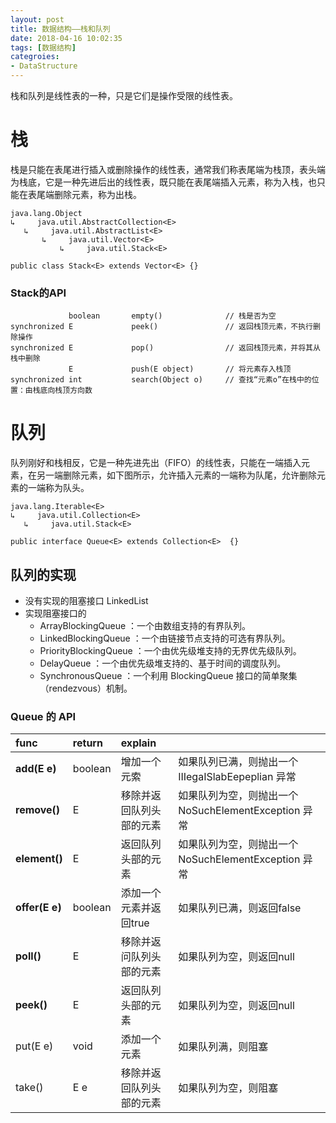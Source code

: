 ```yaml
---
layout: post
title: 数据结构——栈和队列
date: 2018-04-16 10:02:35
tags: [数据结构]
categroies:
- DataStructure
---
```


栈和队列是线性表的一种，只是它们是操作受限的线性表。

<!-- more -->

# 栈

栈是只能在表尾进行插入或删除操作的线性表，通常我们称表尾端为栈顶，表头端为栈底，它是一种先进后出的线性表，既只能在表尾端插入元素，称为入栈，也只能在表尾端删除元素，称为出栈。

```
java.lang.Object
↳     java.util.AbstractCollection<E>
   ↳     java.util.AbstractList<E>
       ↳     java.util.Vector<E>
           ↳     java.util.Stack<E>

public class Stack<E> extends Vector<E> {}
```

### Stack的API

```
             boolean       empty()              // 栈是否为空
synchronized E             peek()               // 返回栈顶元素，不执行删除操作
synchronized E             pop()                // 返回栈顶元素，并将其从栈中删除
             E             push(E object)       // 将元素存入栈顶
synchronized int           search(Object o)     // 查找“元素o”在栈中的位置：由栈底向栈顶方向数
```

# 队列

队列刚好和栈相反，它是一种先进先出（FIFO）的线性表，只能在一端插入元素，在另一端删除元素，如下图所示，允许插入元素的一端称为队尾，允许删除元素的一端称为队头。

```
java.lang.Iterable<E>
↳     java.util.Collection<E>
   ↳     java.util.Stack<E>

public interface Queue<E> extends Collection<E>  {}
```

## 队列的实现

- 没有实现的阻塞接口 LinkedList
- 实现阻塞接口的
  - ArrayBlockingQueue ：一个由数组支持的有界队列。
  - LinkedBlockingQueue ：一个由链接节点支持的可选有界队列。
  - PriorityBlockingQueue ：一个由优先级堆支持的无界优先级队列。
  - DelayQueue ：一个由优先级堆支持的、基于时间的调度队列。
  - SynchronousQueue ：一个利用 BlockingQueue 接口的简单聚集（rendezvous）机制。

### Queue 的 API

| func           | return  | explain                  |                                                      |
| :------------- | :------ | :----------------------- | :--------------------------------------------------- |
| **add(E e)**   | boolean | 增加一个元索             | 如果队列已满，则抛出一个 IIIegaISlabEepeplian 异常   |
| **remove()**   | E       | 移除并返回队列头部的元素 | 如果队列为空，则抛出一个 NoSuchElementException 异常 |
| **element()**  | E       | 返回队列头部的元素       | 如果队列为空，则抛出一个 NoSuchElementException 异常 |
| **offer(E e)** | boolean | 添加一个元素并返回true   | 如果队列已满，则返回false                            |
| **poll()**     | E       | 移除并返问队列头部的元素 | 如果队列为空，则返回null                             |
| **peek()**     | E       | 返回队列头部的元素       | 如果队列为空，则返回null                             |
| put(E e)       | void    | 添加一个元素             | 如果队列满，则阻塞                                   |
| take()         | E e     | 移除并返回队列头部的元素 | 如果队列为空，则阻塞                                 |
